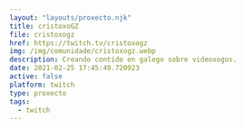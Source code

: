 ```yaml
---
layout: "layouts/proxecto.njk"
title: cristoxoGZ
file: cristoxogz
href: https://twitch.tv/cristoxogz
img: /img/comunidade/cristoxogz.webp
description: Creando contido en galego sobre videoxogos.
date: 2021-02-25 17:45:49.720923
active: false
platform: twitch
type: proxecto
tags:
  - twitch
---
```

